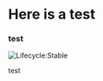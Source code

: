 # Here is a test
### test
![Lifecycle:Stable](https://img.shields.io/badge/Lifecycle-Stable-97ca00)

test
